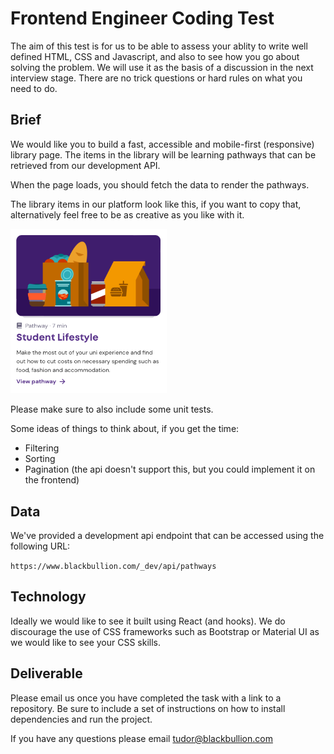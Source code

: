 
# Frontend Engineer Coding Test

The aim of this test is for us to be able to assess your ablity to write well defined HTML, CSS and Javascript, and also to see how you go about solving the problem. We will use it as the basis of a discussion in the next interview stage. There are no trick questions or hard rules on what you need to do.

## Brief

We would like you to build a fast, accessible and mobile-first (responsive) library page. The items in the library will be learning pathways that can be retrieved from our development API.

When the page loads, you should fetch the data to render the pathways.

The library items in our platform look like this, if you want to copy that, alternatively feel free to be as creative as you like with it.

<img src="./img/library_item.png" alt="Pathway tile" width="250" >

Please make sure to also include some unit tests.

Some ideas of things to think about, if you get the time:

- Filtering
- Sorting
- Pagination (the api doesn't support this, but you could implement it on the frontend)

## Data

We've provided a development api endpoint that can be accessed using the following URL:

`https://www.blackbullion.com/_dev/api/pathways`

## Technology

Ideally we would like to see it built using React (and hooks). We do discourage the use of CSS frameworks such as Bootstrap or Material UI as we would like to see your CSS skills.


## Deliverable

Please email us once you have completed the task with a link to a repository. Be sure to include a set of instructions on how to install dependencies and run the project.


If you have any questions please email [tudor@blackbullion.com](mailto:tudor@blackbullion.com)

